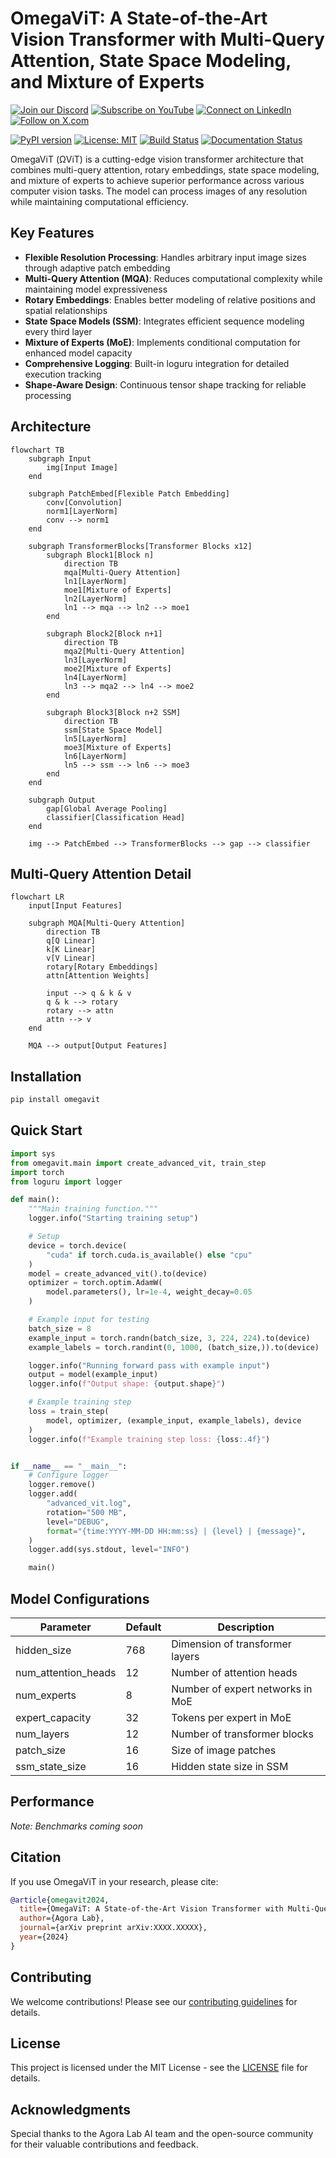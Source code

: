 # OmegaViT: A State-of-the-Art Vision Transformer with Multi-Query Attention, State Space Modeling, and Mixture of Experts

[![Join our Discord](https://img.shields.io/badge/Discord-Join%20our%20server-5865F2?style=for-the-badge&logo=discord&logoColor=white)](https://discord.gg/agora-999382051935506503) [![Subscribe on YouTube](https://img.shields.io/badge/YouTube-Subscribe-red?style=for-the-badge&logo=youtube&logoColor=white)](https://www.youtube.com/@kyegomez3242) [![Connect on LinkedIn](https://img.shields.io/badge/LinkedIn-Connect-blue?style=for-the-badge&logo=linkedin&logoColor=white)](https://www.linkedin.com/in/kye-g-38759a207/) [![Follow on X.com](https://img.shields.io/badge/X.com-Follow-1DA1F2?style=for-the-badge&logo=x&logoColor=white)](https://x.com/kyegomezb)




[![PyPI version](https://badge.fury.io/py/omegavit.svg)](https://badge.fury.io/py/omegavit)
[![License: MIT](https://img.shields.io/badge/License-MIT-yellow.svg)](https://opensource.org/licenses/MIT)
[![Build Status](https://github.com/Agora-Lab-AI/OmegaViT/workflows/build/badge.svg)](https://github.com/Agora-Lab-AI/OmegaViT/actions)
[![Documentation Status](https://readthedocs.org/projects/omegavit/badge/?version=latest)](https://omegavit.readthedocs.io/en/latest/?badge=latest)

OmegaViT (ΩViT) is a cutting-edge vision transformer architecture that combines multi-query attention, rotary embeddings, state space modeling, and mixture of experts to achieve superior performance across various computer vision tasks. The model can process images of any resolution while maintaining computational efficiency.

## Key Features

- **Flexible Resolution Processing**: Handles arbitrary input image sizes through adaptive patch embedding
- **Multi-Query Attention (MQA)**: Reduces computational complexity while maintaining model expressiveness
- **Rotary Embeddings**: Enables better modeling of relative positions and spatial relationships
- **State Space Models (SSM)**: Integrates efficient sequence modeling every third layer
- **Mixture of Experts (MoE)**: Implements conditional computation for enhanced model capacity
- **Comprehensive Logging**: Built-in loguru integration for detailed execution tracking
- **Shape-Aware Design**: Continuous tensor shape tracking for reliable processing

## Architecture

```mermaid
flowchart TB
    subgraph Input
        img[Input Image]
    end
    
    subgraph PatchEmbed[Flexible Patch Embedding]
        conv[Convolution]
        norm1[LayerNorm]
        conv --> norm1
    end
    
    subgraph TransformerBlocks[Transformer Blocks x12]
        subgraph Block1[Block n]
            direction TB
            mqa[Multi-Query Attention]
            ln1[LayerNorm]
            moe1[Mixture of Experts]
            ln2[LayerNorm]
            ln1 --> mqa --> ln2 --> moe1
        end
        
        subgraph Block2[Block n+1]
            direction TB
            mqa2[Multi-Query Attention]
            ln3[LayerNorm]
            moe2[Mixture of Experts]
            ln4[LayerNorm]
            ln3 --> mqa2 --> ln4 --> moe2
        end
        
        subgraph Block3[Block n+2 SSM]
            direction TB
            ssm[State Space Model]
            ln5[LayerNorm]
            moe3[Mixture of Experts]
            ln6[LayerNorm]
            ln5 --> ssm --> ln6 --> moe3
        end
    end
    
    subgraph Output
        gap[Global Average Pooling]
        classifier[Classification Head]
    end
    
    img --> PatchEmbed --> TransformerBlocks --> gap --> classifier
```

## Multi-Query Attention Detail

```mermaid
flowchart LR
    input[Input Features]
    
    subgraph MQA[Multi-Query Attention]
        direction TB
        q[Q Linear]
        k[K Linear]
        v[V Linear]
        rotary[Rotary Embeddings]
        attn[Attention Weights]
        
        input --> q & k & v
        q & k --> rotary
        rotary --> attn
        attn --> v
    end
    
    MQA --> output[Output Features]

```

## Installation

```bash
pip install omegavit
```

## Quick Start

```python
import sys
from omegavit.main import create_advanced_vit, train_step
import torch
from loguru import logger

def main():
    """Main training function."""
    logger.info("Starting training setup")

    # Setup
    device = torch.device(
        "cuda" if torch.cuda.is_available() else "cpu"
    )
    model = create_advanced_vit().to(device)
    optimizer = torch.optim.AdamW(
        model.parameters(), lr=1e-4, weight_decay=0.05
    )

    # Example input for testing
    batch_size = 8
    example_input = torch.randn(batch_size, 3, 224, 224).to(device)
    example_labels = torch.randint(0, 1000, (batch_size,)).to(device)

    logger.info("Running forward pass with example input")
    output = model(example_input)
    logger.info(f"Output shape: {output.shape}")

    # Example training step
    loss = train_step(
        model, optimizer, (example_input, example_labels), device
    )
    logger.info(f"Example training step loss: {loss:.4f}")


if __name__ == "__main__":
    # Configure logger
    logger.remove()
    logger.add(
        "advanced_vit.log",
        rotation="500 MB",
        level="DEBUG",
        format="{time:YYYY-MM-DD HH:mm:ss} | {level} | {message}",
    )
    logger.add(sys.stdout, level="INFO")

    main()

```

## Model Configurations

| Parameter | Default | Description |
|-----------|---------|-------------|
| hidden_size | 768 | Dimension of transformer layers |
| num_attention_heads | 12 | Number of attention heads |
| num_experts | 8 | Number of expert networks in MoE |
| expert_capacity | 32 | Tokens per expert in MoE |
| num_layers | 12 | Number of transformer blocks |
| patch_size | 16 | Size of image patches |
| ssm_state_size | 16 | Hidden state size in SSM |

## Performance

*Note: Benchmarks coming soon*

## Citation

If you use OmegaViT in your research, please cite:

```bibtex
@article{omegavit2024,
  title={OmegaViT: A State-of-the-Art Vision Transformer with Multi-Query Attention, State Space Modeling, and Mixture of Experts},
  author={Agora Lab},
  journal={arXiv preprint arXiv:XXXX.XXXXX},
  year={2024}
}
```

## Contributing

We welcome contributions! Please see our [contributing guidelines](CONTRIBUTING.md) for details.

## License

This project is licensed under the MIT License - see the [LICENSE](LICENSE) file for details.

## Acknowledgments

Special thanks to the Agora Lab AI team and the open-source community for their valuable contributions and feedback.
